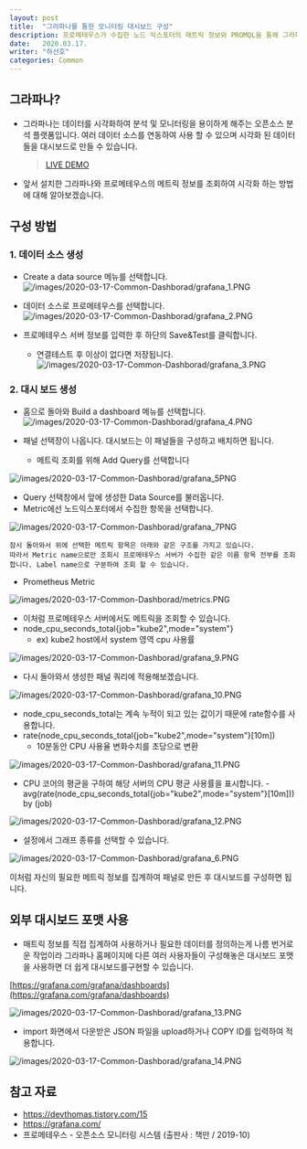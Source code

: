 ```yaml
---
layout: post
title:  "그라파나를 통한 모니터링 대시보드 구성"
description: 프로메테우스가 수집한 노드 익스포터의 매트릭 정보와 PROMQL을 통해 그라파나 대시보드 구성하기"
date:   2020.03.17.
writer: "하선호"
categories: Common
---
```


## 그라파나?

- 그라파나는 데이터를 시각화하여 분석 및 모니터링을 용이하게 해주는 오픈소스 분석 플랫폼입니다. 여러 데이터 소스를 연동하여 사용 할 수 있으며 시각화 된 데이터들을 대시보드로 만들 수 있습니다.

  >[LIVE DEMO](https://play.grafana.org/d/000000012/grafana-play-home?orgId=1)



- 앞서 설치한 그라파나와 프로메테우스의 메트릭 정보를 조회하여 시각화 하는 방법에 대해 알아보겠습니다.


## 구성 방법

### 1. 데이터 소스 생성
- Create a data source 메뉴를 선택합니다.
![/images/2020-03-17-Common-Dashborad/grafana_1.PNG](/images/2020-03-17-Common-Dashboard/grafana_1.PNG) 

- 데이터 소스로 프로메테우스를 선택합니다.
![/images/2020-03-17-Common-Dashborad/grafana_2.PNG](/images/2020-03-17-Common-Dashboard/grafana_2.PNG) 

- 프로메테우스 서버 정보를 입력한 후 하단의 Save&Test를 클릭합니다.
  - 연결테스트 후 이상이 없다면 저장됩니다.
![/images/2020-03-17-Common-Dashborad/grafana_3.PNG](/images/2020-03-17-Common-Dashboard/grafana_3.PNG) 

### 2. 대시 보드 생성

- 홈으로 돌아와 Build a dashboard 메뉴를 선택합니다.
![/images/2020-03-17-Common-Dashborad/grafana_4.PNG](/images/2020-03-17-Common-Dashboard/grafana_4.PNG) 

- 패널 선택장이 나옵니다. 대시보드는 이 패널들을 구성하고 배치하면 됩니다.
  - 메트릭 조회를 위해 Add Query를 선택합니다

![/images/2020-03-17-Common-Dashborad/grafana_5PNG](/images/2020-03-17-Common-Dashboard/grafana_5.PNG) 

- Query 선택창에서 앞에 생성한 Data Source를 불러옵니다.
- Metric에선 노드익스포터에서 수집한 항목을 선택합니다.
  
![/images/2020-03-17-Common-Dashborad/grafana_7PNG](/images/2020-03-17-Common-Dashboard/grafana_7.PNG) 

```
잠시 돌아와서 위에 선택한 메트릭 항목은 아래와 같은 구조를 가지고 있습니다.
따라서 Metric name으로만 조회시 프로메테우스 서버가 수집한 같은 이름 항목 전부를 조회 합니다. Label name으로 구분하여 조회 할 수 있습니다.
```

- Prometheus Metric
  
![/images/2020-03-17-Common-Dashborad/metrics.PNG](/images/2020-03-17-Common-Dashboard/metrics.PNG) 

- 이처럼 프로메테우스 서버에서도 메트릭을 조회할 수 있습니다.
- node_cpu_seconds_total{job="kube2",mode="system"}
  - ex) kube2 host에서 system 영역 cpu 사용률
  
![/images/2020-03-17-Common-Dashborad/grafana_9.PNG](/images/2020-03-17-Common-Dashboard/grafana_9.PNG) 
   
- 다시 돌아와서 생성한 패널 쿼리에 적용해보겠습니다.
  
![/images/2020-03-17-Common-Dashborad/grafana_10.PNG](/images/2020-03-17-Common-Dashboard/grafana_10.PNG) 

- node_cpu_seconds_total는 계속 누적이 되고 있는 값이기 때문에 rate함수를 사용합니다.
- rate(node_cpu_seconds_total{job="kube2",mode="system"}[10m])
  - 10분동안 CPU 사용율 변화수치를 초당으로 변환
  
![/images/2020-03-17-Common-Dashborad/grafana_11.PNG](/images/2020-03-17-Common-Dashboard/grafana_11.PNG)


- CPU 코어의 평균을 구하여 해당 서버의 CPU 평균 사용률을 표시합니다.
-avg(rate(node_cpu_seconds_total{job="kube2",mode="system"}[10m])) by (job)

![/images/2020-03-17-Common-Dashborad/grafana_12.PNG](/images/2020-03-17-Common-Dashboard/grafana_12.PNG)

- 설정에서 그래프 종류를 선택할 수 있습니다.

![/images/2020-03-17-Common-Dashborad/grafana_6.PNG](/images/2020-03-17-Common-Dashboard/grafana_6.PNG)

이처럼 자신의 필요한 메트릭 정보를 집계하여 패널로 만든 후 대시보드를 구성하면 됩니다.

## 외부 대시보드 포맷 사용
- 매트릭 정보를 직접 집계하여 사용하거나 필요한 데이터를 정의하는게 나름 번거로운 작업이라 그라파나 홈페이지에 다른 여러 사용자들이 구성해놓은 대시보드 포맷을 사용하면 더 쉽게 대시보드를구현할 수 있습니다.

[https://grafana.com/grafana/dashboards](https://grafana.com/grafana/dashboards)

![/images/2020-03-17-Common-Dashborad/grafana_13.PNG](/images/2020-03-17-Common-Dashboard/grafana_13.PNG)

- import 화면에서 다운받은 JSON 파일을 upload하거나 COPY ID를 입력하여 적용합니다.

![/images/2020-03-17-Common-Dashborad/grafana_14.PNG](/images/2020-03-17-Common-Dashboard/grafana_14.PNG)


## 참고 자료

- https://devthomas.tistory.com/15
- https://grafana.com/
- 프로메테우스 - 오픈소스 모니터링 시스템 (출판사 : 책만 / 2019-10)